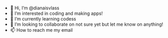 - 👋 Hi, I’m @dianaisvlass
- 👀 I’m interested in coding and making apps!
- 🌱 I’m currently learning codess
- 💞️ I’m looking to collaborate on not sure yet but let me know on anything!
- 📫 How to reach me my email

<!---
dianaisvlass/dianaisvlass is a ✨ special ✨ repository because its `README.md` (this file) appears on your GitHub profile.
You can click the Preview link to take a look at your changes.
--->
